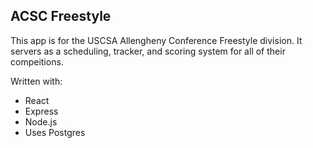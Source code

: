 ## ACSC Freestyle

This app is for the USCSA Allengheny Conference Freestyle division. It servers as a scheduling, tracker, and scoring system for all of their compeitions. 

Written with:
- React
- Express
- Node.js
- Uses Postgres


